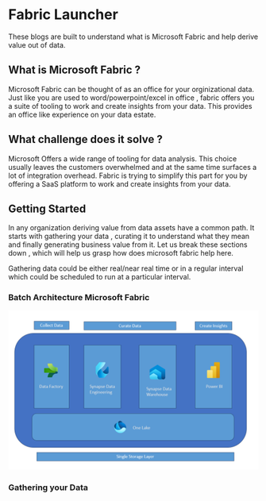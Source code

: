 # Fabric Launcher
These blogs are built  to understand what is Microsoft Fabric and help derive value out of data. 

## What is Microsoft Fabric ? <br />
Microsoft Fabric can be thought of as an office for your orginizational data. Just like you are used to word/powerpoint/excel in office , fabric offers you a suite of tooling to work and create insights from your data. This provides an office like experience on your data estate.

## What challenge does it solve ? <br />
Microsoft Offers a wide range of tooling for data analysis. This choice usually leaves the customers overwhelmed and at the same time surfaces a lot of integration overhead. Fabric is trying to simplify this part for you by offering a SaaS platform to work and create insights from your data.

## Getting Started <br />

In any organization deriving value from data assets have a common path. It starts with gathering your data , curating it to understand what they mean and finally generating business value from it.  Let us break these sections down , which will help us grasp how does microsoft fabric help here. </br>

Gathering data could be either real/near real time or in a regular interval which could be scheduled to run at a particular interval.

### Batch Architecture Microsoft Fabric

![Batch Architecture Microsoft Fabric](images/batch.png)

### Gathering your Data 


